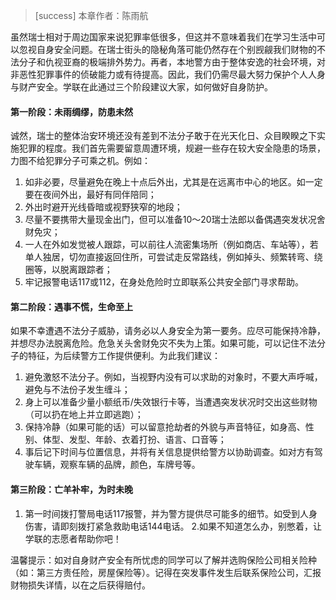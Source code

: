 >[success] 本章作者：陈雨航

虽然瑞士相对于周边国家来说犯罪率低很多，但这并不意味着我们在学习生活中可以忽视自身安全问题。在瑞士街头的隐秘角落可能仍然存在个别觊觎我们财物的不法分子和仇视亚裔的极端排外势力。再者，本地警方由于整体安逸的社会环境，对非恶性犯罪事件的侦破能力或有待提高。因此，我们仍需尽最大努力保护个人人身与财产安全。学联在此通过三个阶段建议大家，如何做好自身防护。

#### **第一阶段：未雨绸缪，防患未然**

诚然，瑞士的整体治安环境还没有差到不法分子敢于在光天化日、众目睽睽之下实施犯罪的程度。我们首先需要留意周遭环境，规避一些存在较大安全隐患的场景，力图不给犯罪分子可乘之机。例如：

1. 如非必要，尽量避免在晚上十点后外出，尤其是在远离市中心的地区。如一定要在夜间外出，最好有同伴陪同；
2. 外出时避开光线昏暗或视野狭窄的地段；
3. 尽量不要携带大量现金出门，但可以准备10～20瑞士法郎以备偶遇突发状况舍财免灾；
4. 一人在外如发觉被人跟踪，可以前往人流密集场所（例如商店、车站等），若单人独居，切勿直接返回住所，可尝试走反常路线，例如掉头、频繁转弯、绕圈等，以脱离跟踪者；
5. 牢记报警电话117或112，在身处危险时立即联系公共安全部门寻求帮助。

#### **第二阶段：遇事不慌，生命至上**

如果不幸遭遇不法分子威胁，请务必以人身安全为第一要务。应尽可能保持冷静，并想尽办法脱离危险。危急关头舍财免灾不失为上策。如果可能，可以记住不法分子的特征，为后续警方工作提供便利。为此我们建议：

1. 避免激怒不法分子。例如，当视野内没有可以求助的对象时，不要大声呼喊，避免与不法份子发生缠斗；
2. 身上可以准备少量小额纸币/失效银行卡等，当遭遇突发状况时交出这些财物（可以扔在地上并立即逃跑）；
3. 保持冷静（如果可能的话）可以留意抢劫者的外貌与声音特征，如身高、性别、体型、发型、年龄、衣着打扮、语言、口音等；
4. 事后记下时间与位置信息，并将有关信息提供给警方以协助调查。如对方有驾驶车辆，观察车辆的品牌，颜色，车牌号等。

#### **第三阶段：亡羊补牢，为时未晚**

1. 第一时间拨打警局电话117报警，并为警方提供尽可能多的细节。如受到人身伤害，请即刻拨打紧急救助电话144电话。
   2.如果不知道怎么办，别憋着，让学联的志愿者帮助你吧！

温馨提示：如对自身财产安全有所忧虑的同学可以了解并选购保险公司相关险种（如：第三方责任险，房屋保险等）。记得在突发事件发生后联系保险公司，汇报财物损失详情，以在之后获得赔付。
